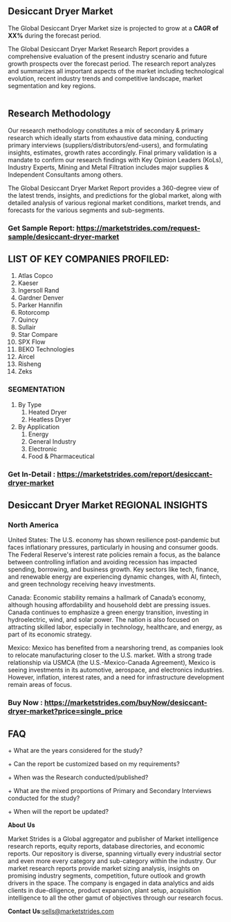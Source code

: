<h2>Desiccant Dryer Market</h2>
<p>The Global Desiccant Dryer Market size is projected to grow at a <strong>CAGR of XX%</strong> during the forecast period.</p>
<p>The Global Desiccant Dryer Market Research Report provides a comprehensive evaluation of the present industry scenario and future growth prospects over the forecast period. The research report analyzes and summarizes all important aspects of the market including technological evolution, recent industry trends and competitive landscape, market segmentation and key regions.</p>
<p><img alt="" /></p>
<h2>Research Methodology</h2>
<p>Our research methodology constitutes a mix of secondary &amp; primary research which ideally starts from exhaustive data mining, conducting primary interviews (suppliers/distributors/end-users), and formulating insights, estimates, growth rates accordingly. Final primary validation is a mandate to confirm our research findings with Key Opinion Leaders (KoLs), Industry Experts, Mining and Metal Filtration includes major supplies &amp; Independent Consultants among others.</p>
<p>The Global Desiccant Dryer Market Report provides a 360-degree view of the latest trends, insights, and predictions for the global market, along with detailed analysis of various regional market conditions, market trends, and forecasts for the various segments and sub-segments.</p>
<h3><strong>Get Sample Report: <a href="https://marketstrides.com/request-sample/desiccant-dryer-market">https://marketstrides.com/request-sample/desiccant-dryer-market</a></strong></h3>
<h2>LIST OF KEY COMPANIES PROFILED:</h2>
<ol>
<li>Atlas Copco</li>
<li>Kaeser</li>
<li>Ingersoll Rand</li>
<li>Gardner Denver</li>
<li>Parker Hannifin</li>
<li>Rotorcomp</li>
<li>Quincy</li>
<li>Sullair</li>
<li>Star Compare</li>
<li>SPX Flow</li>
<li>BEKO Technologies</li>
<li>Aircel</li>
<li>Risheng</li>
<li>Zeks</li>
</ol>
<h3>SEGMENTATION</h3>
<ol>
<li>By Type
<ol>
<li>Heated Dryer</li>
<li>Heatless Dryer</li>
</ol>
</li>
<li>By Application
<ol>
<li>Energy</li>
<li>General Industry</li>
<li>Electronic</li>
<li>Food &amp; Pharmaceutical</li>
</ol>
</li>
</ol>
<h3><strong>Get In-Detail : <a href="https://marketstrides.com/report/desiccant-dryer-market">https://marketstrides.com/report/desiccant-dryer-market</a></strong></h3>
<h2>Desiccant Dryer Market REGIONAL INSIGHTS</h2>
<h3>North America</h3>
<p>United States: The U.S. economy has shown resilience post-pandemic but faces inflationary pressures, particularly in housing and consumer goods. The Federal Reserve's interest rate policies remain a focus, as the balance between controlling inflation and avoiding recession has impacted spending, borrowing, and business growth. Key sectors like tech, finance, and renewable energy are experiencing dynamic changes, with AI, fintech, and green technology receiving heavy investments.</p>
<p>Canada: Economic stability remains a hallmark of Canada&rsquo;s economy, although housing affordability and household debt are pressing issues. Canada continues to emphasize a green energy transition, investing in hydroelectric, wind, and solar power. The nation is also focused on attracting skilled labor, especially in technology, healthcare, and energy, as part of its economic strategy.</p>
<p>Mexico: Mexico has benefited from a nearshoring trend, as companies look to relocate manufacturing closer to the U.S. market. With a strong trade relationship via USMCA (the U.S.-Mexico-Canada Agreement), Mexico is seeing investments in its automotive, aerospace, and electronics industries. However, inflation, interest rates, and a need for infrastructure development remain areas of focus.</p>
<h3><strong>Buy Now : <a href="https://marketstrides.com/buyNow/desiccant-dryer-market?price=single_price">https://marketstrides.com/buyNow/desiccant-dryer-market?price=single_price</a></strong></h3>
<h2>FAQ</h2>
<p>+ What are the years considered for the study?</p>
<p>+ Can the report be customized based on my requirements?</p>
<p>+ When was the Research conducted/published?</p>
<p>+ What are the mixed proportions of Primary and Secondary Interviews conducted for the study?</p>
<p>+ When will the report be updated?</p>
<p>𝐀𝐛𝐨𝐮𝐭 𝐔𝐬</p>
<p>Market Strides is a Global aggregator and publisher of Market intelligence research reports, equity reports, database directories, and economic reports. Our repository is diverse, spanning virtually every industrial sector and even more every category and sub-category within the industry. Our market research reports provide market sizing analysis, insights on promising industry segments, competition, future outlook and growth drivers in the space. The company is engaged in data analytics and aids clients in due-diligence, product expansion, plant setup, acquisition intelligence to all the other gamut of objectives through our research focus.</p>
<p>𝐂𝐨𝐧𝐭𝐚𝐜𝐭 𝐔𝐬:<a href="mailto:sells@marketstrides.com">sells@marketstrides.com</a></p>
